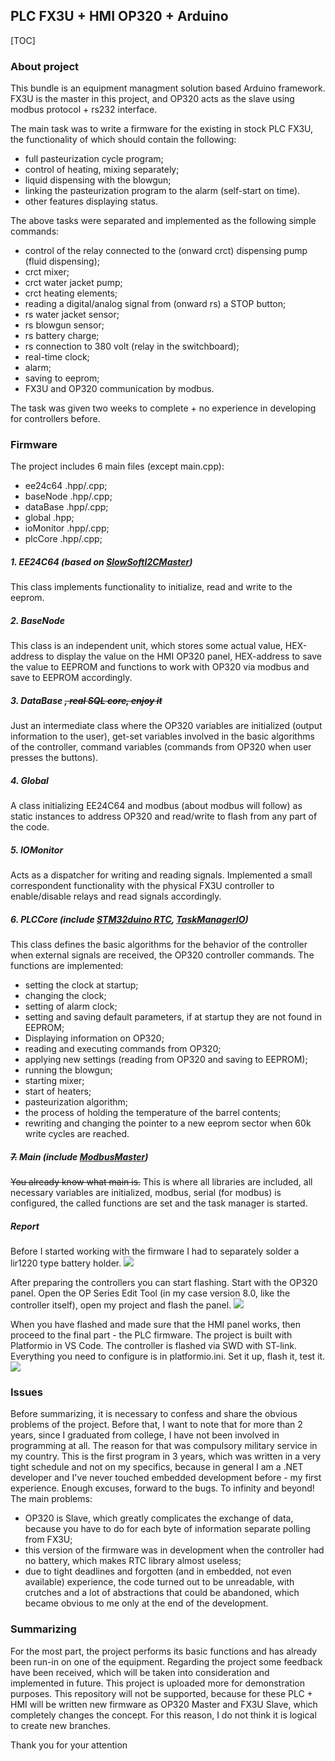 ## PLC FX3U + HMI OP320 + Arduino


[TOC]

### About project
This bundle is an equipment managment solution based Arduino framework. FX3U is the master in this project, and OP320 acts as the slave using modbus protocol + rs232 interface.

The main task was to write a firmware for the existing in stock PLC FX3U, the functionality of which should contain the following:
- full pasteurization cycle program;
- control of heating, mixing separately;
- liquid dispensing with the blowgun;
- linking the pasteurization program to the alarm (self-start on time).
- other features displaying status.

The above tasks were separated and implemented as the following simple commands:
- control of the relay connected to the (onward crct) dispensing pump (fluid dispensing);
- crct mixer;
- crct water jacket pump;
- crct heating elements;
- reading a digital/analog signal from (onward rs) a STOP button;
- rs water jacket sensor;
- rs blowgun sensor;
- rs battery charge;
- rs connection to 380 volt (relay in the switchboard);
- real-time clock;
- alarm;
- saving to eeprom;
- FX3U and OP320 communication by modbus.

The task was given two weeks to complete + no experience in developing for controllers before.

### Firmware
The project includes 6 main files (except main.cpp):
- ee24c64 .hpp/.cpp;
- baseNode .hpp/.cpp;
- dataBase .hpp/.cpp;
- global .hpp;
- ioMonitor .hpp/.cpp;
- plcCore .hpp/.cpp;

##### 1. EE24C64 (based on [SlowSoftI2CMaster](https://github.com/felias-fogg/SlowSoftI2CMaster))
This class implements functionality to initialize, read and write to the eeprom.

##### 2. BaseNode
This class is an independent unit, which stores some actual value, HEX-address to display the value on the HMI OP320 panel, HEX-address to save the value to EEPROM and functions to work with OP320 via modbus and save to EEPROM accordingly.

##### 3. DataBase <s>, real SQL core, enjoy it</s>
Just an intermediate class where the OP320 variables are initialized (output information to the user), get-set variables involved in the basic algorithms of the controller, command variables (commands from OP320 when user presses the buttons).

##### 4. Global
A class initializing EE24C64 and modbus (about modbus will follow) as static instances to address OP320 and read/write to flash from any part of the code.

##### 5. IOMonitor
Acts as a dispatcher for writing and reading signals. Implemented a small correspondent functionality with the physical FX3U controller to enable/disable relays and read signals accordingly.

##### 6. PLCCore (include [STM32duino RTC](https://github.com/stm32duino/STM32RTC), [TaskManagerIO](https://github.com/davetcc/TaskManagerIO))
This class defines the basic algorithms for the behavior of the controller when external signals are received, the OP320 controller commands. The functions are implemented:
- setting the clock at startup;
- changing the clock;
- setting of alarm clock;
- setting and saving default parameters, if at startup they are not found in EEPROM;
- Displaying information on OP320;
- reading and executing commands from OP320;
- applying new settings (reading from OP320 and saving to EEPROM);
- running the blowgun;
- starting mixer;
- start of heaters;
- pasteurization algorithm;
- the process of holding the temperature of the barrel contents;
- rewriting and changing the pointer to a new eeprom sector when 60k write cycles are reached.

##### <s>7.</s> Main (include [ModbusMaster](https://github.com/4-20ma/ModbusMaster))
<s>You already know what main is.</s> This is where all libraries are included, all necessary variables are initialized, modbus, serial (for modbus) is configured, the called functions are set and the task manager is started.

##### Report
Before I started working with the firmware I had to separately solder a lir1220 type battery holder.
![](https://github.com/Yelgurk/fx3u-m-op320-s-rs232/blob/main/readme_gif/PLC_preparing.gif)

After preparing the controllers you can start flashing.
Start with the OP320 panel. Open the OP Series Edit Tool (in my case version 8.0, like the controller itself), open my project and flash the panel.
![](https://github.com/Yelgurk/fx3u-m-op320-s-rs232/blob/main/readme_gif/OP320_demo.gif)

When you have flashed and made sure that the HMI panel works, then proceed to the final part - the PLC firmware.
The project is built with Platformio in VS Code. The controller is flashed via SWD with ST-link. Everything you need to configure is in platformio.ini. Set it up, flash it, test it.
![](https://github.com/Yelgurk/fx3u-m-op320-s-rs232/blob/main/readme_gif/OP320_PLC.gif)

### Issues
Before summarizing, it is necessary to confess and share the obvious problems of the project.
Before that, I want to note that for more than 2 years, since I graduated from college, I have not been involved in programming at all. The reason for that was compulsory military service in my country. This is the first program in 3 years, which was written in a very tight schedule and not on my specifics, because in general I am a .NET developer and I've never touched embedded development before - my first experience.
Enough excuses, forward to the bugs. To infinity and beyond!
The main problems:
- OP320 is Slave, which greatly complicates the exchange of data, because you have to do for each byte of information separate polling from FX3U;
- this version of the firmware was in development when the controller had no battery, which makes RTC library almost useless;
- due to tight deadlines and forgotten (and in embedded, not even available) experience, the code turned out to be unreadable, with crutches and a lot of abstractions that could be abandoned, which became obvious to me only at the end of the development.

### Summarizing
For the most part, the project performs its basic functions and has already been run-in on one of the equipment. Regarding the project some feedback have been received, which will be taken into consideration and implemented in future. This project is uploaded more for demonstration purposes.
This repository will not be supported, because for these PLC + HMI will be written new firmware as OP320 Master and FX3U Slave, which completely changes the concept. For this reason, I do not think it is logical to create new branches.

Thank you for your attention

